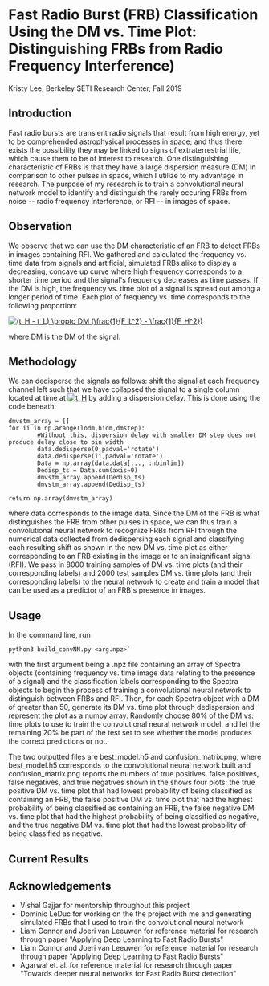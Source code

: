 # Fast Radio Burst (FRB) Classification Using the DM vs. Time Plot: Distinguishing FRBs from Radio Frequency Interference)
Kristy Lee, Berkeley SETI Research Center, Fall 2019

## Introduction
Fast radio bursts are transient radio signals that result from high energy, yet to be comprehended astrophysical processes in space; and thus there exists the possibility they may be linked to signs of extraterrestrial life, which cause them to be of interest to research. One distinguishing characteristic of FRBs is that they have a large dispersion measure (DM) in comparison to other pulses in space, which I utilize to my advantage in research. The purpose of my research is to train a convolutional neural network model to identify and distinguish the rarely occuring FRBs from noise -- radio frequency interference, or RFI -- in images of space. 

## Observation
We observe that we can use the DM characteristic of an FRB to detect FRBs in images containing RFI. We gathered and calculated the frequency vs. time data from signals and artificial, simulated FRBs alike to display a decreasing, concave up curve where high frequency corresponds to a shorter time period and the signal's frequency decreases as time passes. If the DM is high, the frequency vs. time plot of a signal is spread out among a longer period of time. Each plot of frequency vs. time corresponds to the following proportion: 

<a href="https://www.codecogs.com/eqnedit.php?latex=(t_H&space;-&space;t_L)&space;\propto&space;DM&space;(\frac{1}{F_L^2}&space;-&space;\frac{1}{F_H^2})" target="_blank"><img src="https://latex.codecogs.com/gif.latex?(t_H&space;-&space;t_L)&space;\propto&space;DM&space;(\frac{1}{F_L^2}&space;-&space;\frac{1}{F_H^2})" title="(t_H - t_L) \propto DM (\frac{1}{F_L^2} - \frac{1}{F_H^2})" /></a>

where DM is the DM of the signal. 

## Methodology
We can dedisperse the signals as follows: shift the signal at each frequency channel left such that we have collapsed the signal to a single column located at time at <a href="https://www.codecogs.com/eqnedit.php?latex=t_H" target="_blank"><img src="https://latex.codecogs.com/gif.latex?t_H" title="t_H" /></a> by adding a dispersion delay. This is done using the code beneath:

```
dmvstm_array = []
for ii in np.arange(lodm,hidm,dmstep):
        #Without this, dispersion delay with smaller DM step does not produce delay close to bin width
        data.dedisperse(0,padval='rotate')
        data.dedisperse(ii,padval='rotate')
        Data = np.array(data.data[..., :nbinlim])
        Dedisp_ts = Data.sum(axis=0)
        dmvstm_array.append(Dedisp_ts)
        dmvstm_array.append(Dedisp_ts)

return np.array(dmvstm_array)
```

where data corresponds to the image data. Since the DM of the FRB is what distinguishes the FRB from other pulses in space, we can thus train a convolutional neural network to recognize FRBs from RFI through the numerical data collected from dedispersing each signal and classifying each resulting shift as shown in the new DM vs. time plot as either corresponding to an FRB existing in the image or to an insignificant signal (RFI). We pass in 8000 training samples of DM vs. time plots (and their corresponding labels) and 2000 test samples DM vs. time plots (and their corresponding labels) to the neural network to create and train a model that can be used as a predictor of an FRB's presence in images.

## Usage
In the command line, run 

```python3 build_convNN.py <arg.npz>` ```

with the first argument being a .npz file containing an array of Spectra objects (containing frequency vs. time image data relating to the presence of a signal) and the classification labels corresponding to the Spectra objects to begin the process of training a convolutional neural network to distinguish between FRBs and RFI. Then, for each Spectra object with a DM of greater than 50, generate its DM vs. time plot through dedispersion and represent the plot as a numpy array. Randomly choose 80% of the DM vs. time plots to use to train the convolutional neural network model, and let the remaining 20% be part of the test set to see whether the model produces the correct predictions or not.

The two outputted files are best_model.h5 and confusion_matrix.png, where best_model.h5 corresponds to the convolutional neural network built and confusion_matrix.png reports the numbers of true positives, false positives, false negatives, and true negatives shown in the shows four plots: the true positive DM vs. time plot that had lowest probability of being classified as containing an FRB, the false positive DM vs. time plot that had the highest probability of being classified as containing an FRB, the false negative DM vs. time plot that had the highest probability of being classified as negative, and the true negative DM vs. time plot that had the lowest probability of being classified as negative.


## Current Results

## Acknowledgements
- Vishal Gajjar for mentorship throughout this project
- Dominic LeDuc for working on the the project with me and generating simulated FRBs that I used to train the convolutional neural network
- Liam Connor and Joeri van Leeuwen for reference material for research through paper "Applying Deep Learning to Fast Radio Bursts"
- Liam Connor and Joeri van Leeuwen for reference material for research through paper "Applying Deep Learning to Fast Radio Bursts"
- Agarwal et. al. for reference material for research through paper "Towards deeper neural networks for Fast Radio Burst detection"
